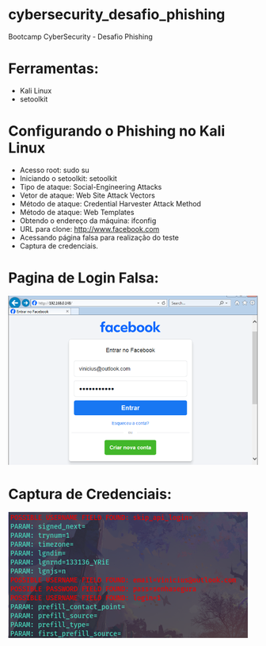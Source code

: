 # cybersecurity_desafio_phishing
Bootcamp CyberSecurity - Desafio Phishing

# Ferramentas: 
- Kali Linux
- setoolkit

# Configurando o Phishing no Kali Linux
- Acesso root: sudo su
- Iniciando o setoolkit: setoolkit
- Tipo de ataque: Social-Engineering Attacks
- Vetor de ataque: Web Site Attack Vectors
- Método de ataque: Credential Harvester Attack Method
- Método de ataque: Web Templates
- Obtendo o endereço da máquina: ifconfig
- URL para clone: http://www.facebook.com
- Acessando página falsa para realização do teste
- Captura de credenciais.

# Pagina de Login Falsa:
<img src="site-clone.png">

# Captura de Credenciais:
<img src="credenciais.png">